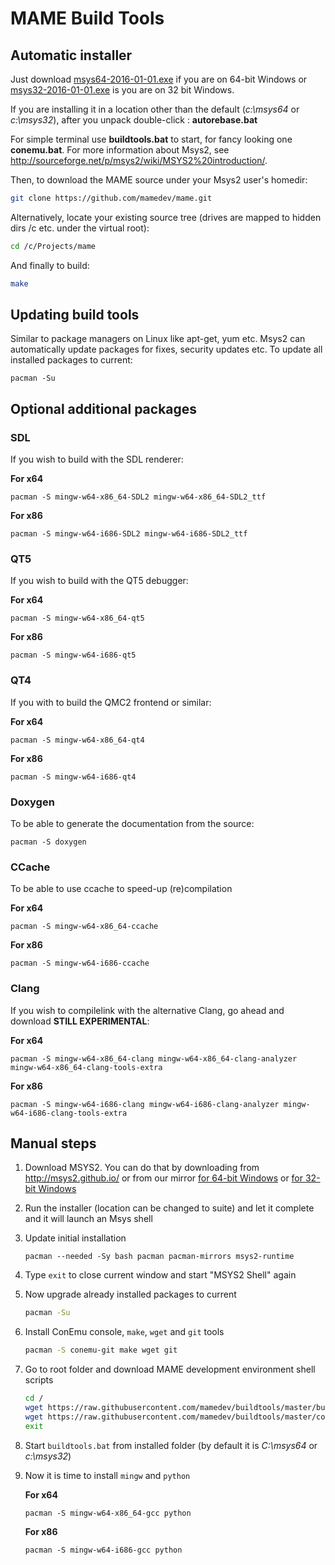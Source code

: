 # MAME Build Tools

## Automatic installer

Just download [msys64-2016-01-01.exe](https://github.com/mamedev/buildtools/releases/download/1.0/msys64-2016-01-01.exe) if you are on 64-bit Windows
or [msys32-2016-01-01.exe](https://github.com/mamedev/buildtools/releases/download/1.0/msys32-2016-01-01.exe) is you are on 32 bit Windows.

If you are installing it in a location other than the default (*c:\msys64* or *c:\msys32*), after you unpack double-click : **autorebase.bat**

For simple terminal use **buildtools.bat**  to start, for fancy looking one **conemu.bat**. For more information about Msys2, see http://sourceforge.net/p/msys2/wiki/MSYS2%20introduction/.

Then, to download the MAME source under your Msys2 user's homedir:
```sh
git clone https://github.com/mamedev/mame.git
```

Alternatively, locate your existing source tree (drives are mapped to hidden dirs /c etc. under the virtual root):
```sh
cd /c/Projects/mame
```

And finally to build:
```sh
make
```

## Updating build tools

Similar to package managers on Linux like apt-get, yum etc. Msys2 can automatically update packages for fixes, security updates etc.
To update all installed packages to current:

   ```
   pacman -Su
   ```

## Optional additional packages

### SDL
If you wish to build with the SDL renderer:

   **For x64**
   ```
   pacman -S mingw-w64-x86_64-SDL2 mingw-w64-x86_64-SDL2_ttf
   ```

   **For x86**
   ```
   pacman -S mingw-w64-i686-SDL2 mingw-w64-i686-SDL2_ttf
   ```

### QT5
If you wish to build with the QT5 debugger:

   **For x64**
   ```
   pacman -S mingw-w64-x86_64-qt5
   ```

   **For x86**
   ```
   pacman -S mingw-w64-i686-qt5
   ```

### QT4
If you with to build the QMC2 frontend or similar:

   **For x64**
   ```
   pacman -S mingw-w64-x86_64-qt4
   ```

   **For x86**
   ```
   pacman -S mingw-w64-i686-qt4
   ```

### Doxygen
To be able to generate the documentation from the source:

   ```
   pacman -S doxygen 
   ```

### CCache
To be able to use ccache to speed-up (re)compilation

   **For x64**
   ```
   pacman -S mingw-w64-x86_64-ccache 
   ```

   **For x86**
   ```
   pacman -S mingw-w64-i686-ccache 
   ```

### Clang
If you wish to compilelink with the alternative Clang, go ahead and download **STILL EXPERIMENTAL**:
 
   **For x64**
   ```
   pacman -S mingw-w64-x86_64-clang mingw-w64-x86_64-clang-analyzer mingw-w64-x86_64-clang-tools-extra 
   ```

   **For x86**
   ```
   pacman -S mingw-w64-i686-clang mingw-w64-i686-clang-analyzer mingw-w64-i686-clang-tools-extra
   ```
## Manual steps

1. Download MSYS2. You can do that by downloading from http://msys2.github.io/ or
   from our mirror [for 64-bit Windows](https://github.com/mamedev/buildtools/releases/download/1.0/msys2-x86_64-20150916.exe) or [for 32-bit Windows](https://github.com/mamedev/buildtools/releases/download/1.0/msys2-i686-20150916.exe)
2. Run the installer (location can be changed to suite) and let it complete and it will launch an Msys shell
3. Update initial installation
   ```
   pacman --needed -Sy bash pacman pacman-mirrors msys2-runtime
   ```
4. Type `exit` to close current window and start "MSYS2 Shell" again 
5. Now upgrade already installed packages to current
   ```sh
   pacman -Su
   ```
6. Install ConEmu console, `make`, `wget` and `git` tools
   ```sh
   pacman -S conemu-git make wget git
   ```
7. Go to root folder and download MAME development environment shell scripts
   ```sh
   cd /
   wget https://raw.githubusercontent.com/mamedev/buildtools/master/buildtools.bat
   wget https://raw.githubusercontent.com/mamedev/buildtools/master/conemu.bat
   exit
   ```
8. Start  ```buildtools.bat``` from installed folder (by default it is *C:\msys64* or *c:\msys32*)
9. Now it is time to install `mingw` and `python`

   **For x64**
   ```
   pacman -S mingw-w64-x86_64-gcc python
   ```

   **For x86**
   ```
   pacman -S mingw-w64-i686-gcc python
   ```
